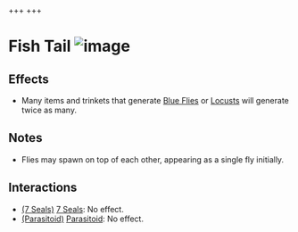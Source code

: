 +++
+++

 # Fish Tail ![image](/image/Fish_Tail.png) 

Effects
---------


* Many items and trinkets that generate [Blue Flies](/wiki/Blue_Fly "Blue Fly") or [Locusts](/wiki/Locust "Locust") will generate twice as many.


Notes
-------


* Flies may spawn on top of each other, appearing as a single fly initially.


Interactions
--------------


* [(7 Seals)](/wiki/7_Seals "7 Seals") [7 Seals](/wiki/7_Seals "7 Seals"): No effect.
* [(Parasitoid)](/wiki/Parasitoid "Parasitoid") [Parasitoid](/wiki/Parasitoid "Parasitoid"): No effect.


